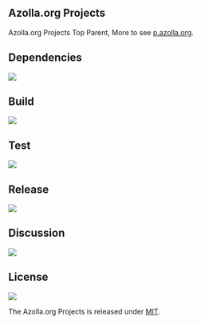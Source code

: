 ## Azolla.org Projects
Azolla.org Projects Top Parent, More to see [p.azolla.org][].

## Dependencies
[![][versioneye img]][versioneye]

## Build
[![][travis img]][travis]

## Test
[![][coverage img]][coverage]

## Release
[![][mavenbadge img]][mavenbadge]

## Discussion
[![][gitter img]][gitter]

## License
[![][license img]][license]

The Azolla.org Projects is released under [MIT][].



[p.azolla.org]: http://p.azolla.org/


[versioneye]:https://www.versioneye.com/user/projects/55bd83ff653762001a001e08
[versioneye img]:https://www.versioneye.com/user/projects/55bd83ff653762001a001e08/badge.svg


[travis]:https://travis-ci.org/Azollas/org.azolla.p
[travis img]:https://secure.travis-ci.org/Azollas/org.azolla.p.png


[coverage]:https://codecov.io/github/Azollas/org.azolla.p?branch=mirror
[coverage img]:https://codecov.io/github/Azollas/org.azolla.p/coverage.svg?branch=mirror
[saucelabs]:https://saucelabs.com/u/Azollas
[saucelabs img]:https://saucelabs.com/browser-matrix/Azollas.svg


[mavenbadge]:http://search.maven.org/#search%7Cga%7C1%7Cg%3A%22org.azolla.p%22%20AND%20a%3A%22org.azolla.p%22
[mavenbadge img]:https://maven-badges.herokuapp.com/maven-central/org.azolla.p/org.azolla.p/badge.svg


[gitter]:https://gitter.im/Azollas/org.azolla.p?utm_source=badge&utm_medium=badge&utm_campaign=pr-badge
[gitter img]:https://badges.gitter.im/Join%20Chat.svg


[MIT]: https://opensource.org/licenses/MIT
[license]:LICENSE
[license img]:https://img.shields.io/badge/License-MIT-blue.svg



